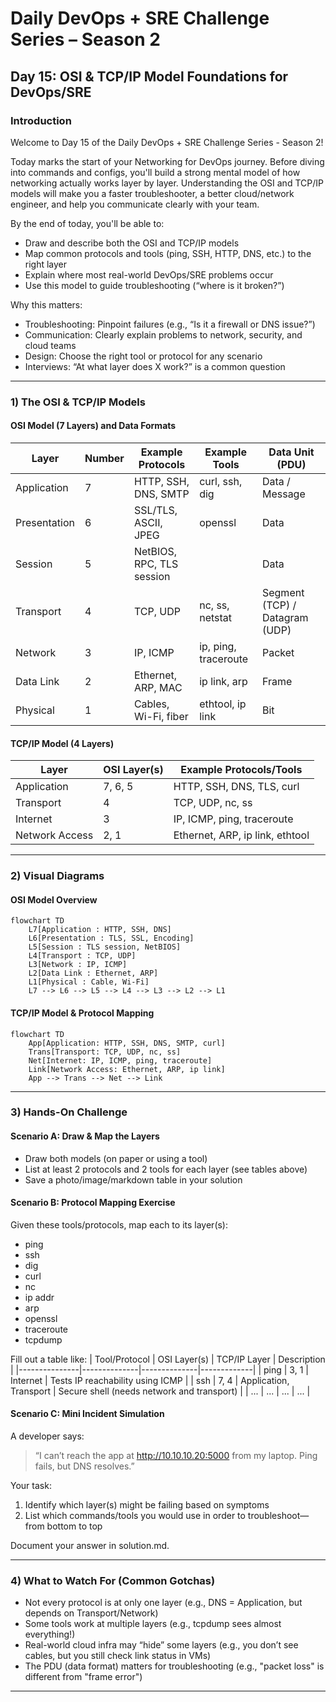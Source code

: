 # Daily DevOps + SRE Challenge Series – Season 2  
## Day 15: OSI & TCP/IP Model Foundations for DevOps/SRE

### Introduction
Welcome to Day 15 of the Daily DevOps + SRE Challenge Series - Season 2!

Today marks the start of your Networking for DevOps journey. Before diving into commands and configs, you'll build a strong mental model of how networking actually works layer by layer. Understanding the OSI and TCP/IP models will make you a faster troubleshooter, a better cloud/network engineer, and help you communicate clearly with your team.

By the end of today, you'll be able to:
- Draw and describe both the OSI and TCP/IP models
- Map common protocols and tools (ping, SSH, HTTP, DNS, etc.) to the right layer
- Explain where most real-world DevOps/SRE problems occur
- Use this model to guide troubleshooting (“where is it broken?”)

Why this matters:
- Troubleshooting: Pinpoint failures (e.g., “Is it a firewall or DNS issue?”)
- Communication: Clearly explain problems to network, security, and cloud teams
- Design: Choose the right tool or protocol for any scenario
- Interviews: “At what layer does X work?” is a common question

---

### 1) The OSI & TCP/IP Models

#### OSI Model (7 Layers) and Data Formats

| Layer         | Number | Example Protocols           | Example Tools      | Data Unit (PDU)           |
|---------------|--------|----------------------------|--------------------|---------------------------|
| Application   | 7      | HTTP, SSH, DNS, SMTP       | curl, ssh, dig     | Data / Message            |
| Presentation  | 6      | SSL/TLS, ASCII, JPEG       | openssl            | Data                      |
| Session       | 5      | NetBIOS, RPC, TLS session  |                    | Data                      |
| Transport     | 4      | TCP, UDP                   | nc, ss, netstat    | Segment (TCP) / Datagram (UDP) |
| Network       | 3      | IP, ICMP                   | ip, ping, traceroute | Packet                  |
| Data Link     | 2      | Ethernet, ARP, MAC         | ip link, arp       | Frame                     |
| Physical      | 1      | Cables, Wi-Fi, fiber       | ethtool, ip link   | Bit                       |

#### TCP/IP Model (4 Layers)

| Layer         | OSI Layer(s)             | Example Protocols/Tools      |
|---------------|--------------------------|------------------------------|
| Application   | 7, 6, 5                  | HTTP, SSH, DNS, TLS, curl    |
| Transport     | 4                        | TCP, UDP, nc, ss             |
| Internet      | 3                        | IP, ICMP, ping, traceroute   |
| Network Access| 2, 1                     | Ethernet, ARP, ip link, ethtool|

---

### 2) Visual Diagrams

#### OSI Model Overview
```mermaid
flowchart TD
    L7[Application : HTTP, SSH, DNS]
    L6[Presentation : TLS, SSL, Encoding]
    L5[Session : TLS session, NetBIOS]
    L4[Transport : TCP, UDP]
    L3[Network : IP, ICMP]
    L2[Data Link : Ethernet, ARP]
    L1[Physical : Cable, Wi-Fi]
    L7 --> L6 --> L5 --> L4 --> L3 --> L2 --> L1
```

#### TCP/IP Model & Protocol Mapping
```mermaid
flowchart TD
    App[Application: HTTP, SSH, DNS, SMTP, curl]
    Trans[Transport: TCP, UDP, nc, ss]
    Net[Internet: IP, ICMP, ping, traceroute]
    Link[Network Access: Ethernet, ARP, ip link]
    App --> Trans --> Net --> Link
```

---

### 3) Hands-On Challenge

#### Scenario A: Draw & Map the Layers

- Draw both models (on paper or using a tool)
- List at least 2 protocols and 2 tools for each layer (see tables above)
- Save a photo/image/markdown table in your solution

#### Scenario B: Protocol Mapping Exercise

Given these tools/protocols, map each to its layer(s):  
- ping  
- ssh  
- dig  
- curl  
- nc  
- ip addr  
- arp  
- openssl  
- traceroute  
- tcpdump  

Fill out a table like:
| Tool/Protocol | OSI Layer(s) | TCP/IP Layer | Description |
|---------------|--------------|--------------|-------------|
| ping          | 3, 1         | Internet     | Tests IP reachability using ICMP |
| ssh           | 7, 4         | Application, Transport | Secure shell (needs network and transport) |
| ...           | ...          | ...          | ...         |

#### Scenario C: Mini Incident Simulation

A developer says:  
> “I can’t reach the app at http://10.10.10.20:5000 from my laptop. Ping fails, but DNS resolves.”

Your task:
1. Identify which layer(s) might be failing based on symptoms
2. List which commands/tools you would use in order to troubleshoot—from bottom to top

Document your answer in solution.md.

---

### 4) What to Watch For (Common Gotchas)
- Not every protocol is at only one layer (e.g., DNS = Application, but depends on Transport/Network)
- Some tools work at multiple layers (e.g., tcpdump sees almost everything!)
- Real-world cloud infra may “hide” some layers (e.g., you don’t see cables, but you still check link status in VMs)
- The PDU (data format) matters for troubleshooting (e.g., "packet loss" is different from "frame error")

---

